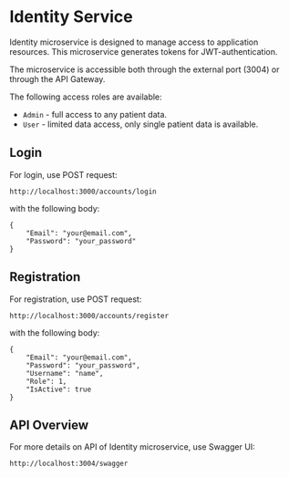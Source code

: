 # Identity Service

Identity microservice is designed to manage access to application resources.
This microservice generates tokens for JWT-authentication.

The microservice is accessible both through the external port (3004) or through the API Gateway.

The following access roles are available:

- `Admin` - full access to any patient data.
- `User` - limited data access, only single patient data is available.

## Login

For login, use POST request:
```
http://localhost:3000/accounts/login
```

with the following body:
```
{
    "Email": "your@email.com",
    "Password": "your_password"
}
```

## Registration

For registration, use POST request:
```
http://localhost:3000/accounts/register
```

with the following body:
```
{
    "Email": "your@email.com",
    "Password": "your_password",
    "Username": "name",
    "Role": 1,
    "IsActive": true
}
```

## API Overview

For more details on API of Identity microservice, use Swagger UI:
```
http://localhost:3004/swagger
```